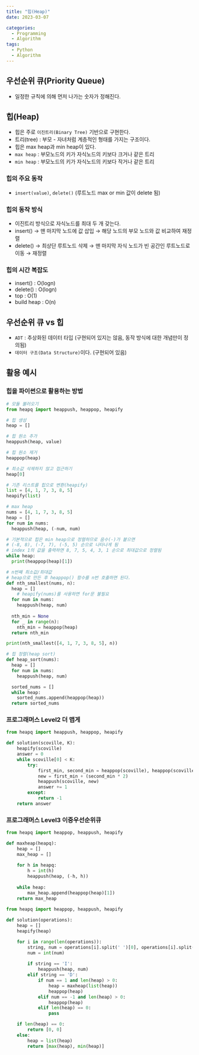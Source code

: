 ```yaml
---
title: "힙(Heap)"
date: 2023-03-07

categories:
  - Programming
  - Algorithm
tags:
  - Python
  - Algorithm  
---
```


## 우선순위 큐(Priority Queue)
- 일정한 규칙에 의해 먼저 나가는 숫자가 정해진다.

## 힙(Heap)
- 힙은 주로 `이진트리(Binary Tree)` 기반으로 구현한다.
- 트리(tree) : 부모 - 자녀처럼 계층적인 형태를 가지는 구조이다.
- 힙은 max heap과 min heap이 있다.
- `max heap` : 부모노드의 키가 자식노드의 키보다 크거나 같은 트리
- `min heap` : 부모노드의 키가 자식노드의 키보다 작거나 같은 트리

### 힙의 주요 동작
- `insert(value)`, `delete()` (루트노드 max or min 값이 delete 됨)

### 힙의 동작 방식
- 이진트리 방식으로 자식노드를 최대 두 개 갖는다.
- insert() → 맨 마지막 노드에 값 삽입 → 해당 노드의 부모 노드와 값 비교하여 재정렬
- delete() → 최상단 루트노드 삭제 → 맨 마지막 자식 노드가 빈 공간인 루트노드로 이동 → 재정렬

### 힙의 시간 복잡도
- insert() : O(logn)
- delete() : O(logn)
- top : O(1)
- build heap : O(n)

## 우선순위 큐 vs 힙
- `ADT` : 추상화된 데이터 타입 (구현되어 있지는 않음, 동작 방식에 대한 개념만이 정의됨)
- `데이터 구조(Data Structure)`이다.  (구현되어 있음)

## 활용 예시
### 힙을 파이썬으로 활용하는 방법
```python
# 모듈 불러오기
from heapq import heappush, heappop, heapify

# 힙 생성
heap = []

# 힙 원소 추가
heappush(heap, value)

# 힙 원소 제거
heappop(heap)

# 최소값 삭제하지 않고 접근하기
heap[0]

# 기존 리스트를 힙으로 변환(heapify)
list = [4, 1, 7, 3, 8, 5]
heapify(list)

# max heap
nums = [4, 1, 7, 3, 8, 5]
heap = []
for num in nums:
  heappush(heap, (-num, num)

# 기본적으로 힙은 min heap으로 정렬하므로 음수(-)가 붙으면
# (-8, 8), (-7, 7), (-5, 5) 순으로 나타나게 됨
# index 1의 값을 출력하면 8, 7, 5, 4, 3, 1 순으로 최대값으로 정렬됨
while heap:
  print(heappop(heap)[1])

# n번째 최소값/최대값
# heap으로 만든 후 heappop() 함수를 n번 호출하면 된다.
def nth_smallest(nums, n):
  heap = []
	# heapify(nums)를 사용하면 for문 불필요
  for num in nums:
    heappush(heap, num)
    
  nth_min = None
  for _ in range(n):
    nth_min = heappop(heap)
  return nth_min

print(nth_smallest([4, 1, 7, 3, 8, 5], n))

# 힙 정렬(heap sort)
def heap_sort(nums):
  heap = []
  for num in nums:
    heappush(heap, num)

  sorted_nums = []
  while heap:
    sorted_nums.append(heappop(heap))
  return sorted_nums
```

### 프로그래머스 Level2 더 맵게
```python
from heapq import heappush, heappop, heapify

def solution(scoville, K):
    heapify(scoville)
    answer = 0
    while scoville[0] < K:
        try:
            first_min, second_min = heappop(scoville), heappop(scoville)
            new = first_min + (second_min * 2)
            heappush(scoville, new)
            answer += 1
        except:
            return -1
    return answer
```

### 프로그래머스 Level3 이중우선순위큐
```python
from heapq import heappop, heappush, heapify

def maxheap(heapq):
    heap = []
    max_heap = []
    
    for h in heapq:
        h = int(h)
        heappush(heap, (-h, h))
    
    while heap:
        max_heap.append(heappop(heap)[1])
    return max_heap

from heapq import heappop, heappush, heapify
                
def solution(operations):
    heap = []
    heapify(heap)

    for i in range(len(operations)):
        string, num = operations[i].split(' ')[0], operations[i].split(' ')[1]
        num = int(num)
        
        if string == 'I':
            heappush(heap, num)
        elif string == 'D':
            if num == 1 and len(heap) > 0:
                heap = maxheap(list(heap))
                heappop(heap)
            elif num == -1 and len(heap) > 0:
                heappop(heap)
            elif len(heap) == 0:
                pass

    if len(heap) == 0:
        return [0, 0]
    else:
        heap = list(heap)
        return [max(heap), min(heap)]
```
